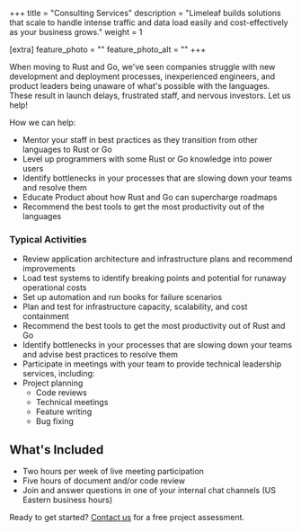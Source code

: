 +++
title = "Consulting Services"
description = "Limeleaf builds solutions that scale to handle intense traffic and data load easily and cost-effectively as your business grows."
weight = 1

[extra]
feature_photo = ""
feature_photo_alt = ""
+++


When moving to Rust and Go, we've seen companies struggle with new development and deployment processes, inexperienced engineers, and product leaders being unaware of what's possible with the languages. These result in launch delays, frustrated staff, and nervous investors. Let us help!

<!-- more -->

How we can help:

- Mentor your staff in best practices as they transition from other languages to Rust or Go
- Level up programmers with some Rust or Go knowledge into power users
- Identify bottlenecks in your processes that are slowing down your teams and resolve them
- Educate Product about how Rust and Go can supercharge roadmaps
- Recommend the best tools to get the most productivity out of the languages
 
### Typical Activities

- Review application architecture and infrastructure plans and recommend improvements
- Load test systems to identify breaking points and potential for runaway operational costs 
- Set up automation and run books for failure scenarios
- Plan and test for infrastructure capacity, scalability, and cost containment
- Recommend the best tools to get the most productivity out of Rust and Go
- Identify bottlenecks in your processes that are slowing down your teams and advise best practices to resolve them
- Participate in meetings with your team to provide technical leadership services, including:
- Project planning
  - Code reviews
  - Technical meetings
  - Feature writing
  - Bug fixing

## What's Included
- Two hours per week of live meeting participation
- Five hours of document and/or code review
- Join and answer questions in one of your internal chat channels (US Eastern business hours)

Ready to get started? [Contact us](https://limeleaf.net/contact/ "Contact us") for a free project assessment.


